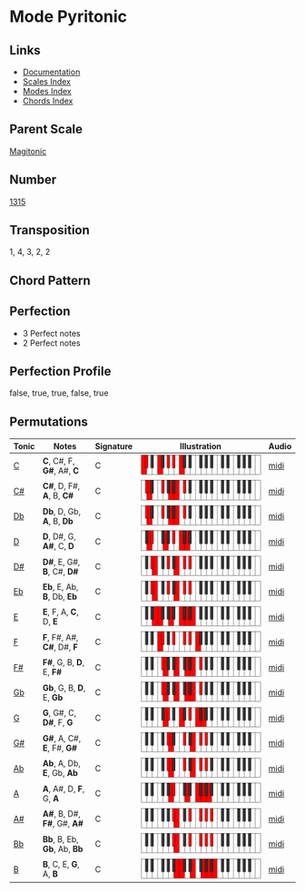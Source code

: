 # Mode Pyritonic

## Links

- [Documentation](README.md)
- [Scales Index](Scales.md)
- [Modes Index](Modes.md)
- [Chords Index](Chords.md)

## Parent Scale

[Magitonic](ScaleMagitonic.md)

## Number

[1315](https://ianring.com/musictheory/scales/1315)

## Transposition

1, 4, 3, 2, 2

## Chord Pattern



## Perfection

- 3 Perfect notes
- 2 Perfect notes

## Perfection Profile

false, true, true, false, true

## Permutations

| Tonic | Notes | Signature | Illustration | Audio |
|-------|-------|-----------|--------------|-------|
| [C](ModeCNaturalPyritonic.md) | **C**, C#, F, **G#**, A#, **C** | C | ![CNaturalPyritonic](ModeCNaturalPyritonic.png) | [midi](https://github.com/edipermadi/music/blob/main/docs/ModeCNaturalPyritonic.mid?raw=true) |
| [C#](ModeCSharpPyritonic.md) | **C#**, D, F#, **A**, B, **C#** | C | ![CSharpPyritonic](ModeCSharpPyritonic.png) | [midi](https://github.com/edipermadi/music/blob/main/docs/ModeCSharpPyritonic.mid?raw=true) |
| [Db](ModeDFlatPyritonic.md) | **Db**, D, Gb, **A**, B, **Db** | C | ![DFlatPyritonic](ModeDFlatPyritonic.png) | [midi](https://github.com/edipermadi/music/blob/main/docs/ModeDFlatPyritonic.mid?raw=true) |
| [D](ModeDNaturalPyritonic.md) | **D**, D#, G, **A#**, C, **D** | C | ![DNaturalPyritonic](ModeDNaturalPyritonic.png) | [midi](https://github.com/edipermadi/music/blob/main/docs/ModeDNaturalPyritonic.mid?raw=true) |
| [D#](ModeDSharpPyritonic.md) | **D#**, E, G#, **B**, C#, **D#** | C | ![DSharpPyritonic](ModeDSharpPyritonic.png) | [midi](https://github.com/edipermadi/music/blob/main/docs/ModeDSharpPyritonic.mid?raw=true) |
| [Eb](ModeEFlatPyritonic.md) | **Eb**, E, Ab, **B**, Db, **Eb** | C | ![EFlatPyritonic](ModeEFlatPyritonic.png) | [midi](https://github.com/edipermadi/music/blob/main/docs/ModeEFlatPyritonic.mid?raw=true) |
| [E](ModeENaturalPyritonic.md) | **E**, F, A, **C**, D, **E** | C | ![ENaturalPyritonic](ModeENaturalPyritonic.png) | [midi](https://github.com/edipermadi/music/blob/main/docs/ModeENaturalPyritonic.mid?raw=true) |
| [F](ModeFNaturalPyritonic.md) | **F**, F#, A#, **C#**, D#, **F** | C | ![FNaturalPyritonic](ModeFNaturalPyritonic.png) | [midi](https://github.com/edipermadi/music/blob/main/docs/ModeFNaturalPyritonic.mid?raw=true) |
| [F#](ModeFSharpPyritonic.md) | **F#**, G, B, **D**, E, **F#** | C | ![FSharpPyritonic](ModeFSharpPyritonic.png) | [midi](https://github.com/edipermadi/music/blob/main/docs/ModeFSharpPyritonic.mid?raw=true) |
| [Gb](ModeGFlatPyritonic.md) | **Gb**, G, B, **D**, E, **Gb** | C | ![GFlatPyritonic](ModeGFlatPyritonic.png) | [midi](https://github.com/edipermadi/music/blob/main/docs/ModeGFlatPyritonic.mid?raw=true) |
| [G](ModeGNaturalPyritonic.md) | **G**, G#, C, **D#**, F, **G** | C | ![GNaturalPyritonic](ModeGNaturalPyritonic.png) | [midi](https://github.com/edipermadi/music/blob/main/docs/ModeGNaturalPyritonic.mid?raw=true) |
| [G#](ModeGSharpPyritonic.md) | **G#**, A, C#, **E**, F#, **G#** | C | ![GSharpPyritonic](ModeGSharpPyritonic.png) | [midi](https://github.com/edipermadi/music/blob/main/docs/ModeGSharpPyritonic.mid?raw=true) |
| [Ab](ModeAFlatPyritonic.md) | **Ab**, A, Db, **E**, Gb, **Ab** | C | ![AFlatPyritonic](ModeAFlatPyritonic.png) | [midi](https://github.com/edipermadi/music/blob/main/docs/ModeAFlatPyritonic.mid?raw=true) |
| [A](ModeANaturalPyritonic.md) | **A**, A#, D, **F**, G, **A** | C | ![ANaturalPyritonic](ModeANaturalPyritonic.png) | [midi](https://github.com/edipermadi/music/blob/main/docs/ModeANaturalPyritonic.mid?raw=true) |
| [A#](ModeASharpPyritonic.md) | **A#**, B, D#, **F#**, G#, **A#** | C | ![ASharpPyritonic](ModeASharpPyritonic.png) | [midi](https://github.com/edipermadi/music/blob/main/docs/ModeASharpPyritonic.mid?raw=true) |
| [Bb](ModeBFlatPyritonic.md) | **Bb**, B, Eb, **Gb**, Ab, **Bb** | C | ![BFlatPyritonic](ModeBFlatPyritonic.png) | [midi](https://github.com/edipermadi/music/blob/main/docs/ModeBFlatPyritonic.mid?raw=true) |
| [B](ModeBNaturalPyritonic.md) | **B**, C, E, **G**, A, **B** | C | ![BNaturalPyritonic](ModeBNaturalPyritonic.png) | [midi](https://github.com/edipermadi/music/blob/main/docs/ModeBNaturalPyritonic.mid?raw=true) |

